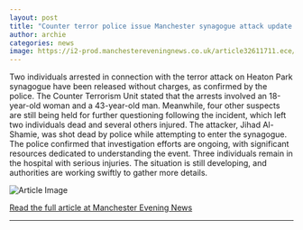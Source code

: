 ```yaml
---
layout: post
title: "Counter terror police issue Manchester synagogue attack update as two people released"
author: archie
categories: news
image: https://i2-prod.manchestereveningnews.co.uk/article32611711.ece/ALTERNATES/s1200/0_Bolton-police-raids.jpg
---
```

Two individuals arrested in connection with the terror attack on Heaton Park synagogue have been released without charges, as confirmed by the police. The Counter Terrorism Unit stated that the arrests involved an 18-year-old woman and a 43-year-old man. Meanwhile, four other suspects are still being held for further questioning following the incident, which left two individuals dead and several others injured. The attacker, Jihad Al-Shamie, was shot dead by police while attempting to enter the synagogue. The police confirmed that investigation efforts are ongoing, with significant resources dedicated to understanding the event. Three individuals remain in the hospital with serious injuries. The situation is still developing, and authorities are working swiftly to gather more details.

![Article Image](https://i2-prod.manchestereveningnews.co.uk/article32611711.ece/ALTERNATES/s1200/0_Bolton-police-raids.jpg)

[Read the full article at Manchester Evening News](https://www.manchestereveningnews.co.uk/news/greater-manchester-news/counter-terror-police-issue-manchester-32613146)

---
